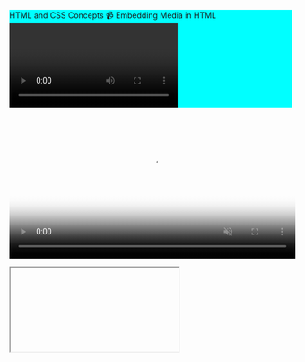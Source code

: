 

HTML and CSS Concepts
📹 Embedding Media in HTML
<video> Tag
Used to play video files directly in the browser.

<video src="video.mp4" height="255" controls loop muted poster="download.jpg"></video>
<iframe> for Embedding YouTube Videos
<iframe width="435" height="215" src="https://www.youtube.com/embed/5Vw-fBcBXZo?si=9sUzmkIxcRJ_GqZk" title="YouTube video player" frameborder="0" 
allow="accelerometer; autoplay; clipboard-write; encrypted-media; gyroscope; picture-in-picture; web-share" 
referrerpolicy="strict-origin-when-cross-origin" allowfullscreen></iframe>
<audio> Tag
Used to play audio files.

<audio src="audio1.mp3" controls autoplay loop muted></audio>
<img> Tag
Used to add images.

<img src="img.svg" alt="My Svg Image">
📝 Preformatted Text
<pre> Tag
Displays preformatted text preserving line breaks and spaces.

<pre>
    <p>This is a para</p>

    this is after few new lines           and some more
</pre>
Use &nbsp; for non-breaking spaces.

🏷️ Semantic Tags in HTML
Semantic tags add meaning to the HTML elements.

Common Semantic Tags:
Tag	Description
<header>	Top section of a page (logo, nav)
<nav>	Navigation links
<article>	Self-contained content
<section>	Thematic grouping of content
<aside>	Side content or sidebar
<figure>	Image or media content
<figcaption>	Caption for <figure>
<main>	Main content of a page
<footer>	Bottom section, copyright, etc.
<details>	Expandable section for details
<summary>	Summary/label for <details>
<mark>	Highlighted text
<time>	Date/time values
Sample Semantic HTML:
<!DOCTYPE html>
<html lang="en">
<head>
    <meta charset="UTF-8">
    <title>Semantic Tags</title>
</head>
<body>
    <header>
        <nav>
            <ul>
                <li>Home</li>
                <li>About</li>
                <li>Contact</li>
            </ul>
        </nav>
    </header>

    <main>
        <h1>What are Semantic Tags</h1>
    </main>

    <footer>
        Copyright CWH | All rights reserved
    </footer>
</body>
</html>
🧾 Display HTML Code in Webpage
Use HTML entities:

<pre><code>
&lt;!DOCTYPE html&gt;
&lt;html lang="en"&gt;
&lt;head&gt;
    &lt;meta charset="UTF-8"&gt;
    &lt;title&gt;Document&lt;/title&gt;
&lt;/head&gt;
&lt;body&gt;
    
&lt;/body&gt;
&lt;/html&gt;
</code></pre>
🎨 Types of CSS
Inline CSS

<p style="color:red; font-size:20px;">This is styled inline</p>
Internal CSS

<head>
<style>
   .main {
      background-color: red;
   }
</style>
</head>
External CSS

<!-- HTML File -->
<link rel="stylesheet" href="style.css">
/* style.css */
h1 {
    background-color: red;
    color: yellow;
}
🧩 CSS Selectors
1. Element Selector
div {
    background-color: red;
}
2. Class Selector
.p {
    background-color: red;
}
3. ID Selector
#green {
    background-color: green;
}
4. Child Selector
div > p {
    color: blue;
    background-color: brown;
}
5. Universal Selector
* {
    color: blue;
    background-color: brown;
}
6. Pseudo Selectors
Pseudo-Class	Description
:hover	On mouse hover
:focus	When element is focused
:active	When element is clicked
:visited	Visited links
:link	Unvisited links
:first-child	First child of the parent
:nth-child(n)	nth child of the parent
Sample HTML and CSS:
<!DOCTYPE html>
<html>
<head>
    <style>
        .red { background-color: red; }
        #green { background-color: green; }

        div > p {
            color: blue;
            background-color: brown;
        }

        * {
            margin: 0;
            padding: 0;
        }

        a:visited { color: yellow; }
        a:link { color: green; }
        a:active { background-color: red; }
        a:hover { background-color: yellow; }

        p:first-child {
            background-color: aqua;
        }
    </style>
</head>
<body>
    <main class="one">
        <p>I am first</p>
        <p>I am second</p>
    </main>
    <div class="red">
        I am a div
        <article>
            <p>I am a para inside div</p>
        </article>
    </div>

    <div id="green">I am another div</div>
    <a href="https://www.google.com">Go to Google</a>
    <a href="https://www.facebook.com">Go to Facebook</a>
</body>
</html>

